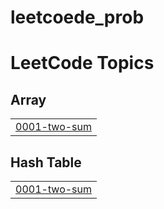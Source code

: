 # leetcoede_prob
<!---LeetCode Topics Start-->
# LeetCode Topics
## Array
|  |
| ------- |
| [0001-two-sum](https://github.com/NitinNegi1710/leetcoede_prob/tree/master/0001-two-sum) |
## Hash Table
|  |
| ------- |
| [0001-two-sum](https://github.com/NitinNegi1710/leetcoede_prob/tree/master/0001-two-sum) |
<!---LeetCode Topics End-->